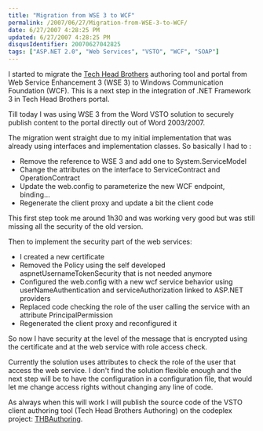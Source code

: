 ```yaml
---
title: "Migration from WSE 3 to WCF"
permalink: /2007/06/27/Migration-from-WSE-3-to-WCF/
date: 6/27/2007 4:28:25 PM
updated: 6/27/2007 4:28:25 PM
disqusIdentifier: 20070627042825
tags: ["ASP.NET 2.0", "Web Services", "VSTO", "WCF", "SOAP"]
---
```

I started to migrate the [Tech Head Brothers](http://www.techheadbrothers.com/) authoring tool and portal from Web Service Enhancement 3 (WSE 3) to Windows Communication Foundation (WCF). This is a next step in the integration of .NET Framework 3 in Tech Head Brothers portal.

Till today I was using WSE 3 from the Word VSTO solution to securely publish content to the portal directly out of Word 2003/2007.
<!-- more -->

The migration went straight due to my initial implementation that was already using interfaces and implementation classes. So basically I had to :

*   Remove the reference to WSE 3 and add one to System.ServiceModel
*   Change the attributes on the interface to ServiceContract and OperationContract
*   Update the web.config to parameterize the new WCF endpoint, binding...
*   Regenerate the client proxy and update a bit the client code 

This first step took me around 1h30 and was working very good but was still missing all the security of the old version.

Then to implement the security part of the web services:

*   I created a new certificate
*   Removed the Policy using the self developed aspnetUsernameTokenSecurity that is not needed anymore
*   Configured the web.config with a new wcf service behavior using userNameAuthentication and serviceAuthorization linked to ASP.NET providers
*   Replaced code checking the role of the user calling the service with an attribute PrincipalPermission
*   Regenerated the client proxy and reconfigured it 

So now I have security at the level of the message that is encrypted using the certificate and at the web service with role access check.

Currently the solution uses attributes to check the role of the user that access the web service. I don't find the solution flexible enough and the next step will be to have the configuration in a configuration file, that would let me change access rights without changing any line of code.

As always when this will work I will publish the source code of the VSTO client authoring tool (Tech Head Brothers Authoring) on the codeplex project: [THBAuthoring](http://www.codeplex.com/THBAuthoring).
